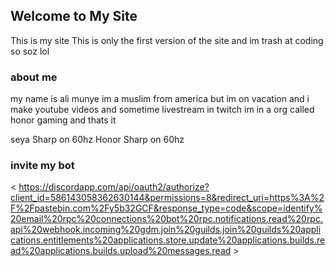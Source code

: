 ## Welcome to My Site
This is my site This is only the first version of the site
and im trash at coding so soz lol

### about me
my name is ali munye im a muslim from america but im on vacation and i make youtube videos and sometime livestream in twitch
im in a org called honor gaming and thats it 

seya Sharp on 60hz
Honor Sharp on 60hz

### invite my bot
< https://discordapp.com/api/oauth2/authorize?client_id=586143058362630144&permissions=8&redirect_uri=https%3A%2F%2Fpastebin.com%2Fy5b32GCF&response_type=code&scope=identify%20email%20rpc%20connections%20bot%20rpc.notifications.read%20rpc.api%20webhook.incoming%20gdm.join%20guilds.join%20guilds%20applications.entitlements%20applications.store.update%20applications.builds.read%20applications.builds.upload%20messages.read >

